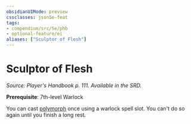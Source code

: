 ```yaml
---
obsidianUIMode: preview
cssclasses: json5e-feat
tags:
- compendium/src/5e/phb
- optional-feature/ei
aliases: ["Sculptor of Flesh"]
---
```

# Sculptor of Flesh
*Source: Player's Handbook p. 111. Available in the SRD.*  

**Prerequisite**: 7th-level Warlock

You can cast [polymorph](compendium/spells/polymorph.md) once using a warlock spell slot. You can't do so again until you finish a long rest.
